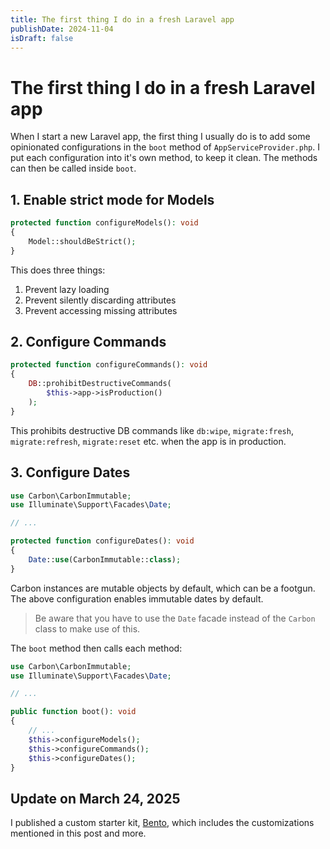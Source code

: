 ```yaml
---
title: The first thing I do in a fresh Laravel app
publishDate: 2024-11-04
isDraft: false
---
```


# The first thing I do in a fresh Laravel app

When I start a new Laravel app, the first thing I usually do is to add some opinionated configurations in the `boot` method of `AppServiceProvider.php`. I put each configuration into it's own method, to keep it clean. The methods can then be called inside `boot`.

## 1. Enable strict mode for Models

```php
protected function configureModels(): void
{
    Model::shouldBeStrict();
}
```

This does three things:

1. Prevent lazy loading
2. Prevent silently discarding attributes
3. Prevent accessing missing attributes

## 2. Configure Commands

```php
protected function configureCommands(): void
{
    DB::prohibitDestructiveCommands(
        $this->app->isProduction()
    );
}
```

This prohibits destructive DB commands like `db:wipe`, `migrate:fresh`, `migrate:refresh`, `migrate:reset` etc. when the app is in production.

## 3. Configure Dates

```php
use Carbon\CarbonImmutable;
use Illuminate\Support\Facades\Date;

// ...

protected function configureDates(): void
{
    Date::use(CarbonImmutable::class);
}
```

Carbon instances are mutable objects by default, which can be a footgun. The above configuration enables immutable dates by default.

> Be aware that you have to use the `Date` facade instead of the `Carbon` class to make use of this.

The `boot` method then calls each method:

```php
use Carbon\CarbonImmutable;
use Illuminate\Support\Facades\Date;

// ...

public function boot(): void
{
    // ...
    $this->configureModels();
    $this->configureCommands();
    $this->configureDates();
}
```

## Update on March 24, 2025

I published a custom starter kit, [Bento](https://github.com/jatnnik/bento), which includes the customizations mentioned in this post and more.
